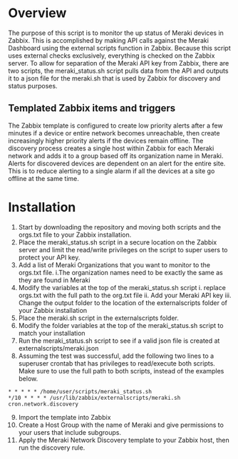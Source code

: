 # Overview
 The purpose of this script is to monitor the up status of Meraki devices in Zabbix. This is accomplished by making API calls against the Meraki Dashboard using the external scripts function in Zabbix. Because this script uses external checks exclusively, everything is checked on the Zabbix server.
 To allow for separation of the Meraki API key from Zabbix, there are two scripts, the meraki_status.sh script pulls data from the API and outputs it to a json file for the meraki.sh that is used by Zabbix for discovery and status purposes.
## Templated Zabbix items and triggers
 The Zabbix template is configured to create low priority alerts after a few minutes if a device or entire network becomes unreachable, then create increasingly higher priority alerts if the devices remain offline. The discovery process creates a single host within Zabbix for each Meraki network and adds it to a group based off its organization name in Meraki. 
 Alerts for discovered devices are dependent on an alert for the entire site. This is to reduce alerting to a single alarm if all the devices at a site go offline at the same time. 
# Installation
 1.	Start by downloading the repository and moving both scripts and the orgs.txt file to your Zabbix installation.
 2.	Place the meraki_status.sh script in a secure location on the Zabbix server and limit the read/write privileges on the script to super users to protect your API key. 
 3. Add a list of Meraki Organizations that you want to monitor to the orgs.txt file. 
	i.The organization names need to be exactly the same as they are found in Meraki
 4.	Modify the variables at the top of the meraki_status.sh script
	i. replace orgs.txt with the full path to the org.txt file
	ii.	Add your Meraki API key
	iii. Change the output folder to the location of the externalscripts folder of your Zabbix installation 
 5. Place the meraki.sh script in the externalscripts folder.
 6. Modify the folder variables at the top of the meraki_status.sh script to match your installation 
 7.	Run the meraki_status.sh script to see if a valid json file is created at externalscripts/meraki.json
 8.	Assuming the test was successful, add the following two lines to a superuser crontab that has privileges to read/execute both scripts. Make sure to use the full path to both scripts, instead of the examples below. 

 ```
 * * * * * /home/user/scripts/meraki_status.sh
 */10 * * * * /usr/lib/zabbix/externalscripts/meraki.sh cron.network.discovery  
 ```

 9. Import the template into Zabbix
 10. Create a Host Group with the name of Meraki and give permissions to your users that include subgroups. 
 11. Apply the Meraki Network Discovery template to your Zabbix host, then run the discovery rule. 

